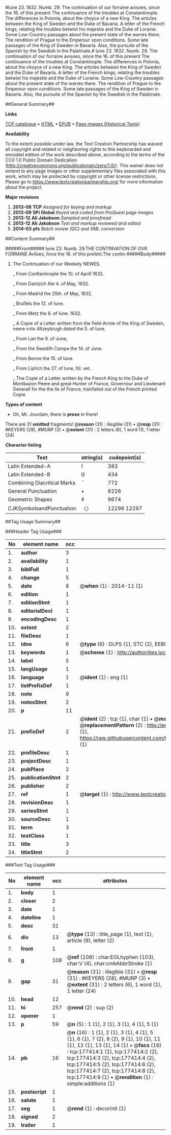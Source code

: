 #Iune 23. 1632. Numb. 29. The continuation of our forraine avisoes, since the 16. of this present The continuance of the troubles at Constantinople. The differences in Polonia, about the choyce of a new King. The articles between the King of Sweden and the Duke of Bavaria. A letter of the French kings, relating the troubles betwixt his majestie and the Duke of Loraine. Some Low-Country passages about the present state of the warres there. The rendition of Prague to the Emperour vpon conditions. Some late passages of the King of Sweden in Bavaria. Also, the pursuite of the Spanish by the Swedish in the Palatinate.#
Iune 23. 1632. Numb. 29. The continuation of our forraine avisoes, since the 16. of this present The continuance of the troubles at Constantinople. The differences in Polonia, about the choyce of a new King. The articles between the King of Sweden and the Duke of Bavaria. A letter of the French kings, relating the troubles betwixt his majestie and the Duke of Loraine. Some Low-Country passages about the present state of the warres there. The rendition of Prague to the Emperour vpon conditions. Some late passages of the King of Sweden in Bavaria. Also, the pursuite of the Spanish by the Swedish in the Palatinate.

##General Summary##

**Links**

[TCP catalogue](http://www.ota.ox.ac.uk/tcp/)  • 
[HTML](http://tei.it.ox.ac.uk/tcp/Texts-HTML/free/B14/B14960.html)  • 
[EPUB](http://tei.it.ox.ac.uk/tcp/Texts-EPUB/free/B14/B14960.epub) • 
[Page images (Historical Texts)](https://historicaltexts.jisc.ac.uk/eebo-99853879e)

**Availability**

To the extent possible under law, the Text Creation Partnership has waived all copyright and related or neighboring rights to this keyboarded and encoded edition of the work described above, according to the terms of the CC0 1.0 Public Domain Dedication (http://creativecommons.org/publicdomain/zero/1.0/). This waiver does not extend to any page images or other supplementary files associated with this work, which may be protected by copyright or other license restrictions. Please go to https://www.textcreationpartnership.org/ for more information about the project.

**Major revisions**

1. __2013-08__ __TCP__ *Assigned for keying and markup*
1. __2013-09__ __SPi Global__ *Keyed and coded from ProQuest page images*
1. __2013-12__ __Ali Jakobson__ *Sampled and proofread*
1. __2013-12__ __Ali Jakobson__ *Text and markup reviewed and edited*
1. __2014-03__ __pfs__ *Batch review (QC) and XML conversion*

##Content Summary##

#####Front#####
Iune 23. Numb. 29.THE CONTINVATION OF OVR FORRAINE Aviſoes, ſince the 16. of this preſent.The contin
#####Body#####

1. The Continuation of our Weekely NEWES.

    _ From Conſtantinople the 10. of Aprill 1632.

    _ From Dantzich the 4. of May, 1632.

    _ From Madrid the 25th. of May, 1632.

    _ Bruſſels the 12. of Iune.

    _ From Metz the 6. of Iune. 1632.

    _ A Copie of a Letter written from the field-Armie of the King of Sweden, neere vnto Altzeybrugh dated the 5. of Iune.

    _ From Lan the 9. of June,

    _ From the Swediſh Campe the 14. of June.

    _ From Bonne the 15. of Iune.

    _ From Lipſich the 27. of Iune, ſtil. vet.

    _ The Copie of a Letter written by the French King to the Duke of Montbazon Peere and great Hunter of France, Governour and Lieutenant Generall for the the Ile of France, tranſlated out of the French printed Copie.

**Types of content**

  * Oh, Mr. Jourdain, there is **prose** in there!

There are 31 **omitted** fragments! 
 @__reason__ (31) : illegible (31)  •  @__resp__ (31) : #KEYERS (28), #MURP (3)  •  @__extent__ (31) : 2 letters (6), 1 word (1), 1 letter (24)

**Character listing**


|Text|string(s)|codepoint(s)|
|---|---|---|
|Latin Extended-A|ſ|383|
|Latin Extended-B|Ʋ|434|
|Combining             Diacritical Marks|̄|772|
|General Punctuation|•|8226|
|Geometric Shapes|◊|9674|
|CJKSymbolsandPunctuation|〈〉|12296 12297|

##Tag Usage Summary##

###Header Tag Usage###

|No|element name|occ|attributes|
|---|---|---|---|
|1.|__author__|3||
|2.|__availability__|1||
|3.|__biblFull__|1||
|4.|__change__|5||
|5.|__date__|8| @__when__ (1) : 2014-11 (1)|
|6.|__edition__|1||
|7.|__editionStmt__|1||
|8.|__editorialDecl__|1||
|9.|__encodingDesc__|1||
|10.|__extent__|2||
|11.|__fileDesc__|1||
|12.|__idno__|6| @__type__ (6) : DLPS (1), STC (2), EEBO-CITATION (1), PROQUEST (1), VID (1)|
|13.|__keywords__|1| @__scheme__ (1) : http://authorities.loc.gov/ (1)|
|14.|__label__|5||
|15.|__langUsage__|1||
|16.|__language__|1| @__ident__ (1) : eng (1)|
|17.|__listPrefixDef__|1||
|18.|__note__|9||
|19.|__notesStmt__|2||
|20.|__p__|11||
|21.|__prefixDef__|2| @__ident__ (2) : tcp (1), char (1)  •  @__matchPattern__ (2) : ([0-9\-]+):([0-9IVX]+) (1), (.+) (1)  •  @__replacementPattern__ (2) : http://eebo.chadwyck.com/downloadtiff?vid=$1&page=$2 (1), https://raw.githubusercontent.com/textcreationpartnership/Texts/master/tcpchars.xml#$1 (1)|
|22.|__profileDesc__|1||
|23.|__projectDesc__|1||
|24.|__pubPlace__|2||
|25.|__publicationStmt__|2||
|26.|__publisher__|2||
|27.|__ref__|1| @__target__ (1) : http://www.textcreationpartnership.org/docs/. (1)|
|28.|__revisionDesc__|1||
|29.|__seriesStmt__|1||
|30.|__sourceDesc__|1||
|31.|__term__|3||
|32.|__textClass__|1||
|33.|__title__|3||
|34.|__titleStmt__|2||


###Text Tag Usage###

|No|element name|occ|attributes|
|---|---|---|---|
|1.|__body__|1||
|2.|__closer__|2||
|3.|__date__|1||
|4.|__dateline__|1||
|5.|__desc__|31||
|6.|__div__|13| @__type__ (13) : title_page (1), text (1), article (9), letter (2)|
|7.|__front__|1||
|8.|__g__|108| @__ref__ (108) : char:EOLhyphen (103), char:V (4), char:cmbAbbrStroke (1)|
|9.|__gap__|31| @__reason__ (31) : illegible (31)  •  @__resp__ (31) : #KEYERS (28), #MURP (3)  •  @__extent__ (31) : 2 letters (6), 1 word (1), 1 letter (24)|
|10.|__head__|12||
|11.|__hi__|257| @__rend__ (2) : sup (2)|
|12.|__opener__|1||
|13.|__p__|59| @__n__ (5) : 1 (1), 2 (1), 3 (1), 4 (1), 5 (1)|
|14.|__pb__|16| @__n__ (16) : 1 (1), 2 (1), 3 (1), 4 (1), 5 (1), 6 (1), 7 (2), 8 (2), 9 (1), 10 (1), 11 (1), 12 (1), 13 (1), 14 (1)  •  @__facs__ (16) : tcp:177414:1 (1), tcp:177414:2 (2), tcp:177414:3 (2), tcp:177414:4 (2), tcp:177414:5 (2), tcp:177414:6 (2), tcp:177414:7 (2), tcp:177414:8 (2), tcp:177414:9 (1)  •  @__rendition__ (1) : simple:additions (1)|
|15.|__postscript__|1||
|16.|__salute__|1||
|17.|__seg__|1| @__rend__ (1) : decorInit (1)|
|18.|__signed__|2||
|19.|__trailer__|1||
